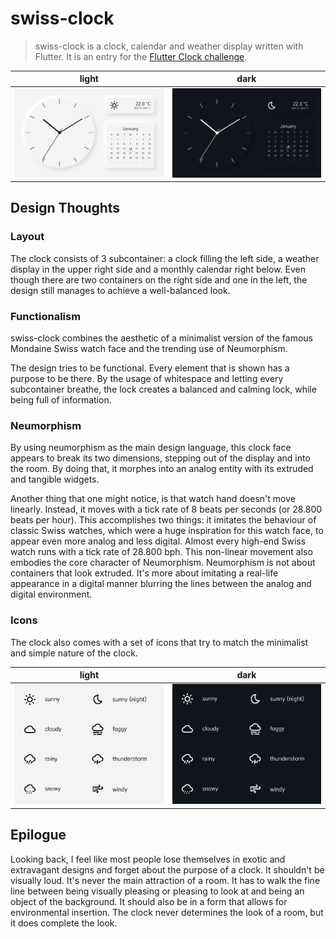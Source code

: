 # swiss-clock

> swiss-clock is a clock, calendar and weather display written with Flutter. It is an entry for the [Flutter Clock challenge](https://flutter.dev/clock).

light             |  dark
:-------------------------:|:-------------------------:
![image of swiss clock](https://github.com/beanduong/swiss-clock/blob/master/images/light.png) | ![image of swiss clock](https://github.com/beanduong/swiss-clock/blob/master/images/dark.png)

## Design Thoughts

### Layout

The clock consists of 3 subcontainer: a clock filling the left side, a weather display in the upper right side and a monthly calendar right below. Even though there are two containers on the right side and one in the left, the design still manages to achieve a well-balanced look.

### Functionalism

swiss-clock combines the aesthetic of a minimalist version of the famous Mondaine Swiss watch face and the trending use of Neumorphism.

The design tries to be functional. Every element that is shown has a purpose to be there. By the usage of whitespace and letting every subcontainer breathe, the lock creates a balanced and calming lock, while being full of information.

### Neumorphism

By using neumorphism as the main design language, this clock face appears to break its two dimensions, stepping out of the display and into the room. By doing that, it morphes into an analog entity with its extruded and tangible widgets. 

Another thing that one might notice, is that watch hand doesn't move linearly. Instead, it moves with a tick rate of 8 beats per seconds (or 28.800 beats per hour). This accomplishes two things: it imitates the behaviour of classic Swiss watches, which were a huge inspiration for this watch face, to appear even more analog and less digital. Almost every high-end Swiss watch runs with a tick rate of 28.800 bph. This non-linear movement also embodies the core character of Neumorphism. Neumorphism is not about containers that look extruded. It's more about imitating a real-life appearance in a digital manner blurring the lines between the analog and digital environment.

### Icons

The clock also comes with a set of icons that try to match the minimalist and simple nature of the clock.

light             |  dark
:-------------------------:|:-------------------------:
![image of light icon set](https://github.com/beanduong/swiss-clock/blob/master/images/icons_light.png) | ![image of dark icon set](https://github.com/beanduong/swiss-clock/blob/master/images/icons_dark.png)

## Epilogue

Looking back, I feel like most people lose themselves in exotic and extravagant designs and forget about the purpose of a clock.
It shouldn't be visually loud. It's never the main attraction of a room. It has to walk the fine line between being visually pleasing or pleasing to look at and being an object of the background. It should also be in a form that allows for environmental insertion. The clock never determines the look of a room, but it does complete the look.

